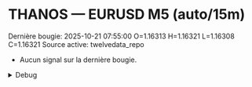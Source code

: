 # THANOS — EURUSD M5 (auto/15m)
Dernière bougie: 2025-10-21 07:55:00  O=1.16313  H=1.16321  L=1.16308  C=1.16321
Source active: twelvedata_repo

- Aucun signal sur la dernière bougie.

<details><summary>Debug</summary>

- TD_API_KEY manquant.

</details>